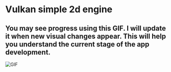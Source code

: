 # Vulkan simple 2d engine

## You may see progress using this GIF. I will update it when new visual changes appear. This will help you understand the current stage of the app development.

![GIF](https://github.com/user-attachments/assets/032b9d40-45ff-4345-984a-062edfabaa04)
